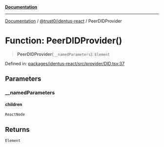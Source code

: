 [**Documentation**](../../../README.md)

***

[Documentation](../../../README.md) / [@trust0/identus-react](../README.md) / PeerDIDProvider

# Function: PeerDIDProvider()

> **PeerDIDProvider**(`__namedParameters`): `Element`

Defined in: [packages/identus-react/src/provider/DID.tsx:37](https://github.com/trust0-project/identus/blob/bd9b053affe13e08b28b5939844104e9cc829449/packages/identus-react/src/provider/DID.tsx#L37)

## Parameters

### \_\_namedParameters

#### children

`ReactNode`

## Returns

`Element`
